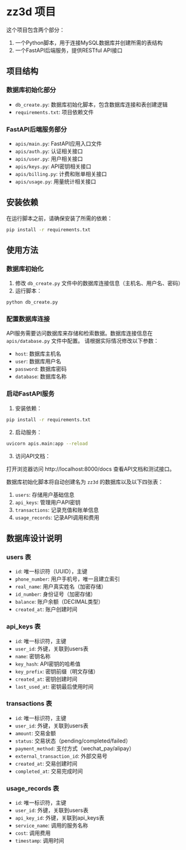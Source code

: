 # zz3d 项目

这个项目包含两个部分：
1. 一个Python脚本，用于连接MySQL数据库并创建所需的表结构
2. 一个FastAPI后端服务，提供RESTful API接口

## 项目结构

### 数据库初始化部分
- `db_create.py`: 数据库初始化脚本，包含数据库连接和表创建逻辑
- `requirements.txt`: 项目依赖文件

### FastAPI后端服务部分
- `apis/main.py`: FastAPI应用入口文件
- `apis/auth.py`: 认证相关接口
- `apis/user.py`: 用户相关接口
- `apis/keys.py`: API密钥相关接口
- `apis/billing.py`: 计费和账单相关接口
- `apis/usage.py`: 用量统计相关接口

## 安装依赖

在运行脚本之前，请确保安装了所需的依赖：

```bash
pip install -r requirements.txt
```

## 使用方法

### 数据库初始化

1. 修改 `db_create.py` 文件中的数据库连接信息（主机名、用户名、密码）
2. 运行脚本：

```bash
python db_create.py
```

### 配置数据库连接

API服务需要访问数据库来存储和检索数据。数据库连接信息在 `apis/database.py` 文件中配置。
请根据实际情况修改以下参数：

- `host`: 数据库主机名
- `user`: 数据库用户名
- `password`: 数据库密码
- `database`: 数据库名称

### 启动FastAPI服务

1. 安装依赖：

```bash
pip install -r requirements.txt
```

2. 启动服务：

```bash
uvicorn apis.main:app --reload
```

3. 访问API文档：

打开浏览器访问 http://localhost:8000/docs 查看API文档和测试接口。

数据库初始化脚本将自动创建名为 `zz3d` 的数据库以及以下四张表：

1. `users`: 存储用户基础信息
2. `api_keys`: 管理用户API密钥
3. `transactions`: 记录充值和账单信息
4. `usage_records`: 记录API调用和费用

## 数据库设计说明

### users 表
- `id`: 唯一标识符（UUID），主键
- `phone_number`: 用户手机号，唯一且建立索引
- `real_name`: 用户真实姓名（加密存储）
- `id_number`: 身份证号（加密存储）
- `balance`: 账户余额（DECIMAL类型）
- `created_at`: 账户创建时间

### api_keys 表
- `id`: 唯一标识符，主键
- `user_id`: 外键，关联到users表
- `name`: 密钥名称
- `key_hash`: API密钥的哈希值
- `key_prefix`: 密钥前缀（明文存储）
- `created_at`: 密钥创建时间
- `last_used_at`: 密钥最后使用时间

### transactions 表
- `id`: 唯一标识符，主键
- `user_id`: 外键，关联到users表
- `amount`: 交易金额
- `status`: 交易状态（pending/completed/failed）
- `payment_method`: 支付方式（wechat_pay/alipay）
- `external_transaction_id`: 外部交易号
- `created_at`: 交易创建时间
- `completed_at`: 交易完成时间

### usage_records 表
- `id`: 唯一标识符，主键
- `user_id`: 外键，关联到users表
- `api_key_id`: 外键，关联到api_keys表
- `service_name`: 调用的服务名称
- `cost`: 调用费用
- `timestamp`: 调用时间